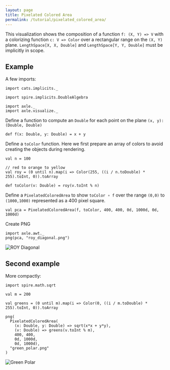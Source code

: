 ```yaml
---
layout: page
title: Pixelated Colored Area
permalink: /tutorial/pixelated_colored_area/
---
```


This visualization shows the composition of a function `f: (X, Y) => V` with a
colorizing function `c: V => Color`
over a rectangular range on the `(X, Y)` plane.
`LengthSpace[X, X, Double]` and
`LengthSpace[Y, Y, Double]` must be implicitly in scope.

Example
-------

A few imports:

```tut:silent
import cats.implicits._

import spire.implicits.DoubleAlgebra

import axle._
import axle.visualize._
```

Define a function to compute an `Double` for each point on the plane `(x, y): (Double, Double)`

```tut:book
def f(x: Double, y: Double) = x + y
```

Define a `toColor` function.
Here we first prepare an array of colors to avoid creating the objects during rendering.

```tut:book
val n = 100

// red to orange to yellow
val roy = (0 until n).map(i => Color(255, ((i / n.toDouble) * 255).toInt, 0)).toArray

def toColor(v: Double) = roy(v.toInt % n)
```

Define a `PixelatedColoredArea` to show `toColor ∘ f` over the range `(0,0)` to `(1000,1000)`
represented as a 400 pixel square.

```tut:book
val pca = PixelatedColoredArea(f, toColor, 400, 400, 0d, 1000d, 0d, 1000d)
```

Create PNG

```tut:book
import axle.awt._
png(pca, "roy_diagonal.png")
```

![ROY Diagonal](/tutorial/images/roy_diagonal.png)

Second example
--------------

More compactly:

```tut:book
import spire.math.sqrt

val m = 200

val greens = (0 until m).map(i => Color(0, ((i / m.toDouble) * 255).toInt, 0)).toArray

png(
  PixelatedColoredArea(
    (x: Double, y: Double) => sqrt(x*x + y*y),
    (v: Double) => greens(v.toInt % m),
    400, 400,
    0d, 1000d,
    0d, 1000d),
  "green_polar.png"
)
```

![Green Polar](/tutorial/images/green_polar.png)
